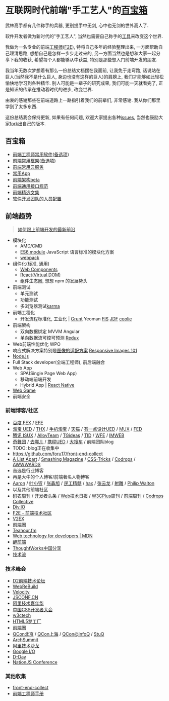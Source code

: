 # 互联网时代前端"手工艺人"的[百宝箱](http://baike.baidu.com/view/123101.htm)
武林高手都有几件称手的兵器, 更别提手中无剑, 心中也无剑的世外高人了.

软件开发者做为新时代的"手工艺人", 当然也需要自己称手的[工具](http://liqi.io/)来改变这个世界.

我做为一名专业的前端[工程师](http://baike.baidu.com/subview/25007/13224992.htm "Engineer: 那些在工程专业领域的人, 他们使用科学知识来驾驭技术以解决实际问题, 并以此为职业. 具有从事工程系统操作、设计、管理、评估等能力的人")([F2E](https://www.nczonline.net/blog/2007/08/15/what-makes-a-good-front-end-engineer/ "What makes a good front end engineer?")), 特将自己多年的经验整理出来, 一方面帮助自己理清思路, 想想自己是怎样一步步走过来的, 另一方面当然也是想和大家一起分享下我的收获, 希望每个人都能够从中获益, 特别是那些想入门前端开发的朋友.

我当年无数次梦想着有那么一份总结文档摆在我面前, 让我免于走弯路, 话说站在巨人(当然我不是什么巨人, 身边也没有这样的巨人)的肩膀上, 我们才能够如此轻松愉快地学习到各种精华. 别人可能是一辈子的研究成果, 我们可能一天就看完了, 正是知识的传承在推动着时代的进步, 改变世界.

由衷的感谢那些在前端道路上一路指引着我们的前辈们, 非常感谢. 我从你们那里学到了太多东西.

这份总结我会保持更新, 如果有任何问题, 欢迎大家提出各种[issues](https://github.com/f2e-journey/software/issues/new), 当然也鼓励大家[fork](https://github.com/f2e-journey/software#fork-destination-box)出自己的版本.

## 百宝箱
* [前端工程师常用软件](https://github.com/f2e-journey/software/blob/master/software.md)([备选项](https://github.com/f2e-journey/software/blob/master/software-alternative.md))
* [前端常用框架](https://github.com/f2e-journey/software/blob/master/lib.md)([备选项](https://github.com/f2e-journey/software/blob/master/lib-alternative.md))
* [前端常用云服务](https://github.com/f2e-journey/software/blob/master/cloud.md)
* [常用App](https://github.com/f2e-journey/software/blob/master/app.md)
* [前端架构beta](https://github.com/f2e-journey/software/blob/master/architecture.md)
* [前端通用接口规范](https://github.com/f2e-journey/software/blob/master/api.md)
* [前端精选文集](https://github.com/f2e-journey/software/blob/master/article.md)
* [软件开发团队的人员配置](https://github.com/f2e-journey/software/blob/master/team.md)

## 前端趋势
> [如何跟上前端开发的最新前沿](https://github.com/frontend-rescue/keep-up-to-date)

* 模块化
  * AMD/CMD
  * [ES6 module](http://es6.ruanyifeng.com/#docs/module) JavaScript 语言标准的模块化方案
  * [webpack](http://webpack.github.io/docs/motivation.html)
* 组件化(标准, 通用)
  * [Web Components](http://webcomponents.org/)
  * [React(Virtual DOM)](http://reactjs.cn/)
  * 组件生态圈, 想想 npm 的发展势头
* 前端测试
  * 单元测试
  * 功能测试
  * 多浏览器测试[karma](https://github.com/karma-runner/karma)
* 前端工程化
  * 开发流程标准化, 工业化 | [Grunt](http://ashleynolan.co.uk/blog/frontend-tooling-survey-2015-results) Yeoman [FIS](http://fis.baidu.com) [JDF](https://github.com/putaoshu/jdf) [coolie](http://coolie.ydr.me/)
* 前端架构
  * 双向数据绑定 MVVM Angular
  * 单向数据流可控可预测 [Redux](http://camsong.github.io/redux-in-chinese/)
* Web前端性能优化 WPO
* 响应式解决方案特别是[图像的适配方案](http://responsiveimages.org/) [Responsive Images 101](http://blog.cloudfour.com/responsive-images-101-definitions/)
* [Node.js](http://nodejs.org)
* Full Stack developer(全端工程师), 前后端融合
* Web App
  * SPA(Single Page Web App) 
  * 移动端前端开发
  * Hybrid App | [React Native](http://facebook.github.io/react-native/)
* [Web Game](https://developer.mozilla.org/en-US/docs/Games)
* 前端安全

### 前端博客/社区
* [百度 FEX](http://fex.baidu.com/) / [EFE](http://efe.baidu.com/)
* [淘宝 UED](http://ued.taobao.org/blog/category/bowen/frontend/) / [THX](http://thx.github.io/) / [手机淘宝](https://github.com/amfe/article) / [天猫](http://tmallfe.github.io/) / [有一点设计UED](http://www.aliued.cn/category/3%E5%89%8D%E7%AB%AF%E5%BC%80%E5%8F%91) / [MUX](http://mux.alimama.com/posts/front-end) / [FED](http://taobaofed.org/)
* [腾讯 ISUX](http://isux.tencent.com/category/fd) / [AlloyTeam](http://www.alloyteam.com) / [TGideas](http://tgideas.qq.com/) / [TID](http://tid.tenpay.com/) / [WFE](http://qqfe.org/) / [IMWEB](http://imweb.io)
* [奇舞团](http://www.75team.com/weekly/) / [去哪儿](http://ued.qunar.com/) / [携程UED](http://ued.ctrip.com/blog/) / [大搜车](http://f2e.souche.com/blog/) / 前端团队blog
* TODO: blog正在收集中
* https://github.com/foru17/front-end-collect
* [A List Apart](http://alistapart.com/) / [Smashing Magazine](http://www.smashingmagazine.com/) / [CSS-Tricks](https://css-tricks.com/) / [Codrops](http://tympanus.net/codrops/) / [AWWWARDS](http://www.awwwards.com/)
* 首选是行业博客
* 再是大牛的个人博客/前端著名人物博客
* [Aaron](http://www.cnblogs.com/aaronjs/) / [叶小钗](http://www.cnblogs.com/yexiaochai/) / [张鑫旭](http://www.zhangxinxu.com) / [民工精髓](https://github.com/xufei/blog/tree/master/posts) / [hax](https://github.com/hax/hax.github.com/issues) / [张云龙](https://github.com/fouber/blog/issues) / [射雕](https://github.com/lifesinger/blog/issues) / [Philip Walton](http://philipwalton.com/)
* 以及其他前端社区
* [码农周刊](http://weekly.manong.io/issues/) / [开发者头条](http://toutiao.io/) / [Web技术日报](http://web.memect.com/) / [W3CPlus周刊](http://www.w3cplus.com/collective) / [前端周刊](http://www.feweekly.com/issues) / [Codrops Collective](http://tympanus.net/codrops/collective/)
* [Div.IO](http://div.io/#/welcome)
* [F2E - 前端技术社区](http://f2e.im/)
* [V2EX](http://v2ex.com)
* [前端圈](http://sentsin.com/daohang/)
* [Teahour.fm](http://teahour.fm/)
* [Web technology for developers | MDN](https://developer.mozilla.org/en-US/docs/Web)
* [醉前端](http://f2er.club/)
* [ThoughtWorks中国分享](http://insights.thoughtworkers.org/)
* [技术流](http://uridb.com/t/frontend)

### 技术峰会
* [D2前端技术论坛](http://www.d2forum.org/)
* [WebReBuild](http://webrebuild.org)
* [Velocity](http://velocity.oreilly.com.cn)
* [JSCONF.CN](http://jsconf.cn/)
* [阿里技术嘉年华](http://adc.taobao.com)
* [中国CSS开发者大会](http://css.w3ctech.com/)
* [w3ctech](http://www.w3ctech.com/event)
* [HTML5梦工厂](http://www.html5dw.com/)
* [前端圈](http://www.fequan.com/)
* [QCon北京](http://qconbeijing.com/) / [QCon上海](http://qconshanghai.com/) / [QCon@InfoQ](http://www.infoq.com/cn/qcon) / [StuQ](http://www.stuq.org/)
* [ArchSummit](http://www.archsummit.com/)
* [阿里技术沙龙](http://club.alibabatech.org)
* [Google I/O](https://events.google.com/io2015/)
* [D-Day](http://segmentfault.com/t/segmentfault-d-day/info)
* [NationJS Conference](http://nationjs.com/)

### 其他收集
* [front-end-collect](https://github.com/foru17/front-end-collect)
* [前端工程师手册](https://www.gitbook.com/book/leohxj/front-end-database/details)
